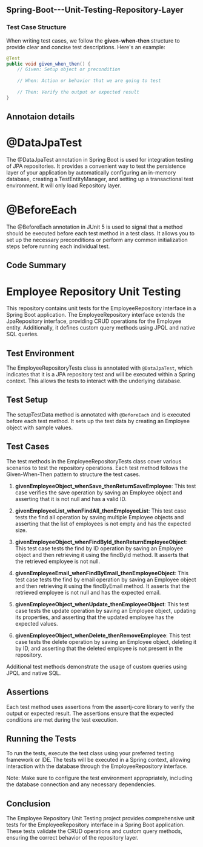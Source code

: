 ## Spring-Boot---Unit-Testing-Repository-Layer

### Test Case Structure

When writing test cases, we follow the <b>given-when-then </b> structure to provide clear and concise test descriptions. Here's an example:

```java
@Test
public void given_when_then() {
    // Given: Setup object or precondition
    
    // When: Action or behavior that we are going to test
    
    // Then: Verify the output or expected result
}
```

## Annotaion details

# @DataJpaTest
The @DataJpaTest annotation in Spring Boot is used for integration testing of JPA repositories. It provides a convenient way to test the persistence layer of your application by automatically configuring an in-memory database, creating a TestEntityManager, and setting up a transactional test environment.
It will only load Repository layer.

# @BeforeEach
The @BeforeEach annotation in JUnit 5 is used to signal that a method should be executed before each test method in a test class. It allows you to set up the necessary preconditions or perform any common initialization steps before running each individual test.

## Code Summary 
# Employee Repository Unit Testing

This repository contains unit tests for the EmployeeRepository interface in a Spring Boot application. The EmployeeRepository interface extends the JpaRepository interface, providing CRUD operations for the Employee entity. Additionally, it defines custom query methods using JPQL and native SQL queries.

## Test Environment

The EmployeeRepositoryTests class is annotated with `@DataJpaTest`, which indicates that it is a JPA repository test and will be executed within a Spring context. This allows the tests to interact with the underlying database.

## Test Setup

The setupTestData method is annotated with `@BeforeEach` and is executed before each test method. It sets up the test data by creating an Employee object with sample values.

## Test Cases

The test methods in the EmployeeRepositoryTests class cover various scenarios to test the repository operations. Each test method follows the Given-When-Then pattern to structure the test cases.

1. **givenEmployeeObject_whenSave_thenReturnSaveEmployee**: This test case verifies the save operation by saving an Employee object and asserting that it is not null and has a valid ID.

2. **givenEmployeeList_whenFindAll_thenEmployeeList**: This test case tests the find all operation by saving multiple Employee objects and asserting that the list of employees is not empty and has the expected size.

3. **givenEmployeeObject_whenFindById_thenReturnEmployeeObject**: This test case tests the find by ID operation by saving an Employee object and then retrieving it using the findById method. It asserts that the retrieved employee is not null.

4. **givenEmployeeEmail_whenFindByEmail_thenEmployeeObject**: This test case tests the find by email operation by saving an Employee object and then retrieving it using the findByEmail method. It asserts that the retrieved employee is not null and has the expected email.

5. **givenEmployeeObject_whenUpdate_thenEmployeeObject**: This test case tests the update operation by saving an Employee object, updating its properties, and asserting that the updated employee has the expected values.

6. **givenEmployeeObject_whenDelete_thenRemoveEmployee**: This test case tests the delete operation by saving an Employee object, deleting it by ID, and asserting that the deleted employee is not present in the repository.

Additional test methods demonstrate the usage of custom queries using JPQL and native SQL.

## Assertions

Each test method uses assertions from the assertj-core library to verify the output or expected result. The assertions ensure that the expected conditions are met during the test execution.

## Running the Tests

To run the tests, execute the test class using your preferred testing framework or IDE. The tests will be executed in a Spring context, allowing interaction with the database through the EmployeeRepository interface.

Note: Make sure to configure the test environment appropriately, including the database connection and any necessary dependencies.

## Conclusion

The Employee Repository Unit Testing project provides comprehensive unit tests for the EmployeeRepository interface in a Spring Boot application. These tests validate the CRUD operations and custom query methods, ensuring the correct behavior of the repository layer.